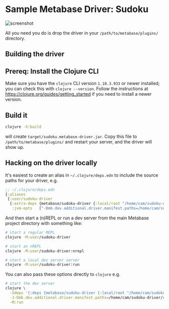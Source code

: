# Sample Metabase Driver: Sudoku

![screenshot](screenshots/sudoku-driver.png)

All you need you do is drop the driver in your `/path/to/metabase/plugins/` directory.

## Building the driver

## Prereq: Install the Clojure CLI

Make sure you have the `clojure` CLI version `1.10.3.933` or newer installed; you can check this with `clojure
--version`. Follow the instructions at https://clojure.org/guides/getting_started if you need to install a
newer version.

## Build it

```sh
clojure -X:build
```

will create `target/sudoku.metabase-driver.jar`. Copy this file to `/path/to/metabase/plugins/` and restart your
server, and the driver will show up.

## Hacking on the driver locally

It's easiest to create an alias in `~/.clojure/deps.edn` to include the source paths for your driver, e.g.

```clojure
;; ~/.clojure/deps.edn
{:aliases
 {:user/sudoku-driver
  {:extra-deps {metabase/sudoku-driver {:local/root "/home/cam/sudoku-driver"}}
   :jvm-opts   ["-Dmb.dev.additional.driver.manifest.paths=/home/cam/sudoku-driver/resources/metabase-plugin.yaml"]}}}
```

And then start a (n)REPL or run a dev server from the main Metabase project directory with something like:

```sh
# start a regular REPL
clojure -M:user/sudoku-driver

# start an nREPL
clojure -M:user/sudoku-driver:nrepl

# start a local dev server server
clojure -M:user/sudoku-driver:run
```

You can also pass these options directly to `clojure` e.g.

```sh
# start the dev server
clojure \
  -Sdeps '{:deps {metabase/sudoku-driver {:local/root "/home/cam/sudoku-driver"}}}' \
  -J-Dmb.dev.additional.driver.manifest.paths=/home/cam/sudoku-driver/resources/metabase-plugin.yaml \
  -M:run
```
